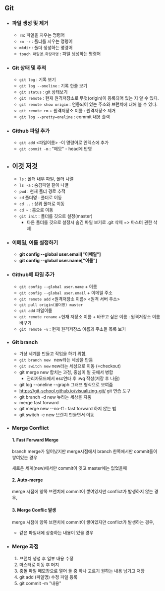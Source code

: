 ## Git

- ### 파일 생성 및 제거

  - `rm`: 파일을 지우는 명령어
  - `rm -r` : 폴더를 지우는 명령어
  - `mkdir` :  폴더 생성하는 명령어
  - `touch 파일명.확장자명` : 파일 생성하는 명령어

- ### Git 상태 및 추적

  - `git log` : 기록 보기
  - `git log --oneline` : 기록 한줄 보기
  - `git status` : git 상태보기
  - `git remote` : 현재 원격저장소로 무엇(origin)이 등록되어 있는 지 알 수 있다.
  - `git remote show origin` : 연동되어 있는 주소와 브런치에 대해 볼 수 있다.
  - `git remote rm` + 원격저장소 이름 : 원격저장소 제거
  - `git log --pretty=oneline` : commit 내용 출력

- ### Github 파일 추가

  - `git add` <파일이름> -이 명령어로 인덱스에 추가
  - `git commit -m` : "메모" - head에 반영

- ## 이것 저것

  - `ls` : 폴더 내부 파일, 폴더 나열
  - `ls -a` : 숨김파일 같이 나열
  - `pwd` : 현재 폴더 경로 추적
  - `cd` 폴더명 : 폴더로 이동
  - `cd ..` : 상위 폴더로 이동
  - `cd ~` : 홈으로 이동
  - `git init` : 폴더를 깃으로 설정(master)
    - 다른 폴더를 깃으로 설정시 숨긴 파일 보기로 .git 삭제 => 마스터 권한 삭제

- ### 이메일, 이름 설정하기

  - **git config --global user.email["이메일"]**
  - **git config --global user.name["이름"]**

- ### Github에 파일 추가

  - `git config --global user.name` + 이름
  - `git config --global user.email` + 이메일 주소
  - `git remote add` <원격저장소 이름> <원격 서버 주소>
  - `git pull origin(폴더명) master`
  - `git add` 파일이름
  - `git remote rename` +현재 저장소 이름 + 바꾸고 싶은 이름 : 원격저장소 이름 바꾸기
  - `git remote -v` : 현재 원격저장소 이름과 주소들 목록 보기

- ### Git branch

  - 가상 세계를 만들고 작업을 하기 위함,
  - `git branch new ` new라는 세상을 만듬
  - `git switch new` new라는 세상으로 이동 (=checkout)
  - git merge new 합치는 과정, 중심이 될 곳에서 병합
    - 관리자모드에서 esc연타 후 :wq 작성(저장 후 나옴)
  - git log --oneline --graph 그래프 형식으로 보여줌
  - https://git-school.github.io/visualizing-git/  git 연습 도구
  - git branch -d new 뉴라는 세상을 지움
  - merge fast forward
  - git merge new --no-ff : fast forward 하지 않는 법
  - git switch -c new 브랜치 만들면서 이동
  
- ### Merge Conflict

  #### 1. Fast Forward Merge

  branch merge가 일어났지만 merge시점에서 branch 한쪽에서만 commit들이 쌓여있는 경우

  새로운 세계(new)에서만 commit이 잇고 master에는 없었을때

  #### 2. Auto-merge

  merge 시점에 양쪽 브랜치에 commit이 쌓여있지만 conflict가 발생하지 않는 경우, 

  #### 3. Merge Conflic 발생

  merge 시점에 양쪽 브랜치에 commit이 쌓여있지만 conflict가 발생하는 경우, 

  - 같은 파일내에 상충하는 내용이 있을 경우

- ### Merge 과정

  1. 브랜치 생성 후 일부 내용 수정 
  2. 마스터로 이동 후 머지
  3. 충돌 파일 메모장으로 열어 둘 중 하나 고르기 원하는 내용 남기고 저장
  4. git add (파일명) 수정 파일 등록
  5. git commit -m "내용" 